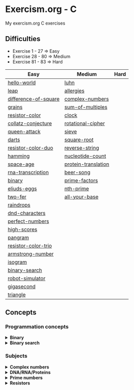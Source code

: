 # Exercism.org - C
My exercism.org C exercises

## Difficulties
- Exercise 1 - 27 => Easy
- Exercise 28 - 80 => Medium
- Exercise 81 - 83 => Hard


| Easy | Medium | Hard |
| --------------- | --------------- | --------------- |
| [hello-world](./hello-world) | [luhn](./luhn) |  |
| [leap](./leap) | [allergies](./allergies) |  |
| [difference-of-square](./difference-of-squares) | [complex-numbers](./complex-numbers) |  |
| [grains](./grains) | [sum-of-multiples](./sum-of-multiples) |  |
| [resistor-color](./resistor-color) | [clock](./clock) |  |
| [collatz-conjecture](./collatz-conjecture) | [rotational-cipher](./rotational-cipher) |  |
| [queen-attack](./queen-attack) | [sieve](./sieve) |  |
| [darts](./darts) | [square-root](./square-root) |  |
| [resistor-color-duo](./resistor-color-duo) | [reverse-string](./reverse-string) |  |
| [hamming](./hamming) | [nucleotide-count](./nucleotide-count) |  |
| [space-age](./space-age) | [protein-translation](./protein-translation) |  |
| [rna-transcription](./rna-transcription) | [beer-song](./beer-song) |  |
| [binary](./binary) | [prime-factors](./prime-factors) |  |
| [eliuds-eggs](./eliuds-eggs) | [nth-prime](./nth-prime) |  |
| [two-fer](./two-fer) | [all-your-base](./all-your-base) |  |
| [raindrops](./raindrops) |  |  |
| [dnd-characters](./dnd-character) |  |  |
| [perfect-numbers](./perfect-numbers) |  |  |
| [high-scores](./high-scores) |  |  |
| [pangram](./pangram) |  |  |
| [resistor-color-trio](./resistor-color-trio) |  |  |
| [armstrong-number](./armstrong-numbers) |  |  |
| [isogram](./isogram) |  |  |
| [binary-search](./binary-search) |  |  |
| [robot-simulator](./robot-simulator) |  |  |
| [gigasecond](./gigasecond) |  |  |
| [triangle](./triangle) |  |  |


## Concepts
### Programmation concepts

<details>
<summary><b>Binary</b></summary>

- [binary](./binary)
- [eliuds-eggs](./eliuds-eggs)
</details>

<details>
<summary><b>Binary search</b></summary>

- [binary-search](./binary-search)
- [square-root](./square-root)
</details>

### Subjects

<details>
<summary><b>Complex numbers</b></summary>

- [complex-numbers](./complex-numbers)
</details>

<details>
<summary><b>DNA/RNA/Proteins</b></summary>

- [rna-transcription](./rna-transcription)
- [protein-translation](./protein-translation)
- [hamming](./hamming)
- [nucleotide-count](./nucleotide-count)
</details>

<details>
<summary><b>Prime numbers</b></summary>

- [prime-factors](./prime-factors)
- [nth-prime](./nth-prime)
</details>

<details>
<summary><b>Resistors</b></summary>

- [resistor-color](./resistor-color)
- [resistor-color-duo](./resistor-color-duo)
- [resistor-color-trio](./resistor-color-trio)
</details>

